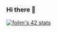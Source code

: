### Hi there 👋

[![folim's 42 stats](https://badge.mediaplus.ma/colorfulwaves/folim?1337Badge=off&UM6P=off)](https://github.com/oakoudad/badge42)

<!--
**alexlimfl/alexlimfl** is a ✨ _special_ ✨ repository because its `README.md` (this file) appears on your GitHub profile.

Here are some ideas to get you started:

- 🔭 I’m currently working on ...
- 🌱 I’m currently learning ...
- 👯 I’m looking to collaborate on ...
- 🤔 I’m looking for help with ...
- 💬 Ask me about ...
- 📫 How to reach me: ...
- 😄 Pronouns: ...
- ⚡ Fun fact: ...
-->
